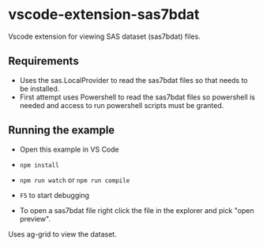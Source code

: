 # vscode-extension-sas7bdat
Vscode extension for viewing SAS dataset (sas7bdat) files.

## Requirements
- Uses the sas.LocalProvider to read the sas7bdat files so that needs to be installed.
- First attempt uses Powershell to read the sas7bdat files so powershell is needed and access to run powershell scripts must be granted. 
  
## Running the example

- Open this example in VS Code
- `npm install`
- `npm run watch` or `npm run compile`
- `F5` to start debugging

- To open a sas7bdat file right click the file in the explorer and pick "open preview".

Uses ag-grid to view the dataset.
  

